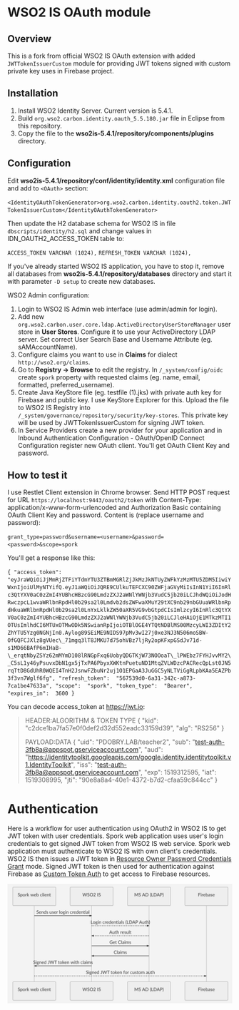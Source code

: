 # WSO2 IS OAuth module

## Overview

This is a fork from official WSO2 IS OAuth extension with added `JWTTokenIssuerCustom` module for providing JWT tokens signed with custom private key uses in Firebase project.

## Installation

1. Install WSO2 Identity Server. Current version is 5.4.1.
2. Build `org.wso2.carbon.identity.oauth_5.5.180.jar` file in Eclipse from this repository.
3. Copy the file to the **wso2is-5.4.1/repository/components/plugins** directory.

## Configuration

Edit **wso2is-5.4.1/repository/conf/identity/identity.xml** configuration file and add to `<OAuth>` section:

`<IdentityOAuthTokenGenerator>org.wso2.carbon.identity.oauth2.token.JWTTokenIssuerCustom</IdentityOAuthTokenGenerator>`

Then update the H2 database schema for WSO2 IS in file `dbscripts/identity/h2.sql` and change     values in IDN_OAUTH2_ACCESS_TOKEN table to:

`ACCESS_TOKEN VARCHAR (1024),`
`REFRESH_TOKEN VARCHAR (1024),`

If you've already started WSO2 IS application, you have to stop it, remove all databases from **wso2is-5.4.1/repository/databases** directory and start it with parameter `-D setup` to create new databases.

WSO2 Admin configuration:

1. Login to WSO2 IS Admin web interface (use admin/admin for login).
2. Add new `org.wso2.carbon.user.core.ldap.ActiveDirectoryUserStoreManager` user store in **User Stores**. Configure it to use your ActiveDirectory LDAP server. Set correct User Search Base and Username Attribute (eg. sAMAccountName).
3. Configure claims you want to use in **Claims** for dialect `http://wso2.org/claims`.
4. Go to **Registry -> Browse**  to edit the registry. In `/_system/config/oidc` create `spork` property with requested claims (eg. name, email, formatted, preferred_username).
5. Create Java KeyStore file (eg. testfile (1).jks) with private auth key for Firebase and public key. I use KeyStore Explorer for this. Upload the file to WSO2 IS Registry into `/_system/governance/repository/security/key-stores`. This private key will be used by JWTTokenIssuerCustom for signing JWT token.
6. In Service Providers create a new provider for your application and in Inbound Authentication Configuration - OAuth/OpenID Connect Configuration register new OAuth client. You'll get OAuth Client Key and password.

## How to test it
I use Restlet Client extension in Chrome browser. Send HTTP POST request for URL `https://localhost:9443/oauth2/token` with Content-Type: application/x-www-form-urlencoded and Authorization Basic containing OAuth Client Key and password. Content is (replace username and password):

`grant_type=password&username=<username>&password=<password>&scope=spork`

You'll get a response like this:

`{
"access_token":  "eyJraWQiOiJjMmRjZTFiYTdmYTU3ZTBmMGRlZjJkMzJkNTUyZWFkYzMzMTU5ZDM5IiwiYWxnIjoiUlMyNTYifQ.eyJ1aWQiOiJQRE9CUlkuTEFCXC90ZWFjaGVyMiIsInN1YiI6InRlc3QtYXV0aC0zZmI4YUBhcHBzcG90LmdzZXJ2aWNlYWNjb3VudC5jb20iLCJhdWQiOiJodHRwczpcL1wvaWRlbnRpdHl0b29sa2l0Lmdvb2dsZWFwaXMuY29tXC9nb29nbGUuaWRlbnRpdHkuaWRlbnRpdHl0b29sa2l0LnYxLklkZW50aXR5VG9vbGtpdCIsImlzcyI6InRlc3QtYXV0aC0zZmI4YUBhcHBzcG90LmdzZXJ2aWNlYWNjb3VudC5jb20iLCJleHAiOjE1MTkzMTI1OTUsImlhdCI6MTUxOTMwODk5NSwianRpIjoiOTBlOGE4YTQtNDBlMS00MzcyLWI3ZDItY2ZhYTU5Yzg0NGNjIn0.Aylog89SEiME9NIDS97pMv3wI27j0xe3NJ3N506moSBW-OfGQFCJXlz8gVUec\_71mgq3lT8JMKU7d75ohVBz7ljRy2opKFxpGSdJv71d-s1MD66BAfP6mIHaB-\_erqtNbyZSYz62mMYmD108lRNGpFxq6UobyQDGTKjW73NOOoaT\_lPWEbz7FYHJvvMY2\_C5sL1y46yPsuvxDbN1gx5jTxPA6PbyxXWKtnPuetuND1MtqZVLWDzcPACRecQpLst0JN5rqTtD8GdUhR0WQEI4TnH2JsnwFZbuNr2uj1O1EPGaA3JuGGC5yNLTViGgRLpbKAa5EAZPb3f3vn7Wglf6fg",
"refresh_token":  "567539d0-6a31-342c-a873-7ca1be47633a",
"scope":  "spork",
"token_type":  "Bearer",
"expires_in":  3600
}
`

You can decode access_token at https://jwt.io:

> HEADER:ALGORITHM & TOKEN TYPE
> {
>  "kid": "c2dce1ba7fa57e0f0def2d32d552eadc33159d39",
>  "alg": "RS256"
> }
>
> PAYLOAD:DATA
> {
>  "uid": "PDOBRY.LAB/teacher2",
>  "sub": "test-auth-3fb8a@appspot.gserviceaccount.com",
>  "aud": "https://identitytoolkit.googleapis.com/google.identity.identitytoolkit.v1.IdentityToolkit",
>  "iss": "test-auth-3fb8a@appspot.gserviceaccount.com",
>  "exp": 1519312595,
>  "iat": 1519308995,
>  "jti": "90e8a8a4-40e1-4372-b7d2-cfaa59c844cc"
> }

# Authentication

Here is a workflow for user authentication using OAuth2 in WSO2 IS to get JWT token with user credentials. Spork web application uses user's login credentials to get signed JWT token from WSO2 IS web service. Spork web application must authenticate to WSO2 IS with own client's credentials. WSO2 IS then issues a JWT token in [Resource Owner Password Credentials Grant](https://docs.wso2.com/display/IS541/Resource+Owner+Password+Credentials+Grant) mode.
Signed JWT token is then used for authentication against Firebase as [Custom Token Auth](https://firebase.google.com/docs/auth/admin/create-custom-tokens) to get access to Firebase resources.

![Auth diagram](./img/auth.png)


<!--stackedit_data:
eyJoaXN0b3J5IjpbMzA5MTY3MzA3XX0=
-->